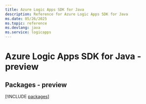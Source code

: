 ```yaml
---
title: Azure Logic Apps SDK for Java
description: Reference for Azure Logic Apps SDK for Java
ms.date: 05/26/2025
ms.topic: reference
ms.devlang: java
ms.service: logicapps
---
```

# Azure Logic Apps SDK for Java - preview
## Packages - preview
[!INCLUDE [packages](logic-apps-index.md)]